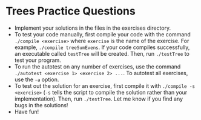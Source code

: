 # Trees Practice Questions

- Implement your solutions in the files in the exercises directory.
- To test your code manually, first compile your code with the command `./compile <exercise>` where `exercise` is the name of the exercise. For example, `./compile treeSumEvens`. If your code compiles successfully, an executable called `testTree` will be created. Then, run `./testTree` to test your program.
- To run the autotest on any number of exercises, use the command `./autotest <exercise 1> <exercise 2> ...`. To autotest all exercises, use the `-a` option.
- To test out the solution for an exercise, first compile it with `./compile -s <exercise>` (`-s` tells the script to compile the solution rather than your implementation). Then, run `./testTree`. Let me know if you find any bugs in the solutions!
- Have fun!

